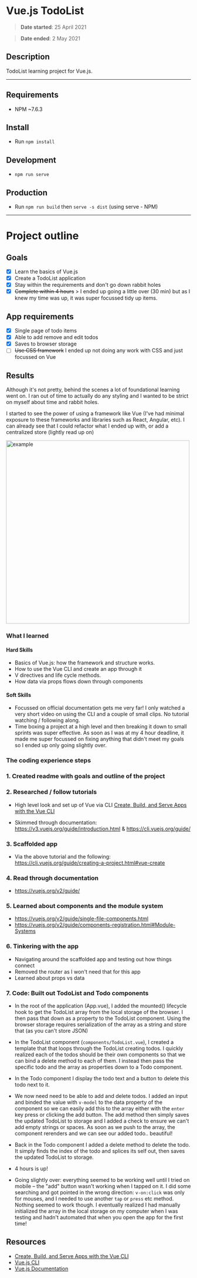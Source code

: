 # Vue.js TodoList

> **Date started**: 25 April 2021

> **Date ended**: 2 May 2021

## Description

TodoList learning project for Vue.js.

---

## Requirements

- NPM ~7.6.3

## Install

- Run `npm install`

## Development

- `npm run serve`

## Production

- Run `npm run build` then `serve -s dist` (using serve - NPM)

---

# Project outline

## Goals

- [x] Learn the basics of Vue.js
- [x] Create a TodoList application
- [x] Stay within the requirements and don't go down rabbit holes
- [x] ~~Complete within 4 hours~~ > I ended up going a little over (30 min) but as I knew my time was up, it was super focussed tidy up items.

## App requirements

- [x] Single page of todo items
- [x] Able to add remove and edit todos
- [x] Saves to browser storage
- [ ] ~~Use CSS framework~~ I ended up not doing any work with CSS and just focussed on Vue

## Results

Although it's not pretty, behind the scenes a lot of foundational learning went on. I ran out of time to actually do any styling and I wanted to be strict on myself about time and rabbit holes.

I started to see the power of using a framework like Vue (I've had minimal exposure to these frameworks and libraries such as React, Angular, etc). I can already see that I could refactor what I ended up with, or add a centralized store (lightly read up on)

<img width="500" alt="example" src="https://github.com/richardaspinall/vuejs-todolist/blob/main/docs/TodoList.png">

### What I learned

#### Hard Skills

- Basics of Vue.js: how the framework and structure works.
- How to use the Vue CLI and create an app through it
- V directives and life cycle methods.
- How data via props flows down through components

#### Soft Skills

- Focussed on official documentation gets me very far! I only watched a very short video on using the CLI and a couple of small clips. No tutorial watching / following along.
- Time boxing a project at a high level and then breaking it down to small sprints was super effective. As soon as I was at my 4 hour deadline, it made me super focussed on fixing anything that didn't meet my goals so I ended up only going slightly over.

### The coding experience steps

### 1. Created readme with goals and outline of the project

### 2. Researched / follow tutorials

- High level look and set up of Vue via CLI [Create, Build, and Serve Apps with the Vue CLI](https://www.youtube.com/watch?app=desktop&v=WmrawkHYMTg&feature=youtu.be)

- Skimmed through documentation: https://v3.vuejs.org/guide/introduction.html & https://cli.vuejs.org/guide/

### 3. Scaffolded app

- Via the above tutorial and the following: https://cli.vuejs.org/guide/creating-a-project.html#vue-create

### 4. Read through documentation

- https://vuejs.org/v2/guide/

### 5. Learned about components and the module system

- https://vuejs.org/v2/guide/single-file-components.html
- https://vuejs.org/v2/guide/components-registration.html#Module-Systems

### 6. Tinkering with the app

- Navigating around the scaffolded app and testing out how things connect
- Removed the router as I won't need that for this app
- Learned about props vs data

### 7. Code: Built out TodoList and Todo components

- In the root of the application (App.vue), I added the mounted() lifecycle hook to get the TodoList array from the local storage of the browser. I then pass that down as a property to the TodoList component. Using the browser storage requires serialization of the array as a string and store that (as you can't store JSON)

- In the TodoList component (`components/TodoList.vue`), I created a template that that loops through the TodoList creating todos. I quickly realized each of the todos should be their own components so that we can bind a delete method to each of them. I instead then pass the specific todo and the array as properties down to a Todo component.

- In the Todo component I display the todo text and a button to delete this todo next to it.

- We now need need to be able to add and delete todos. I added an input and binded the value with `v-model` to the data property of the component so we can easily add this to the array either with the `enter` key press or clicking the add button. The add method then simply saves the updated TodoList to storage and I added a check to ensure we can't add empty strings or spaces. As soon as we push to the array, the component rerenders and we can see our added todo.. beautiful!

- Back in the Todo component I added a delete method to delete the todo. It simply finds the index of the todo and splices its self out, then saves the updated TodoList to storage.

- 4 hours is up!

- Going slightly over: everything seemed to be working well until I tried on mobile – the "add" button wasn't working when I tapped on it. I did some searching and got pointed in the wrong direction: `v-on:click` was only for mouses, and I needed to use another `tap` or `press` etc method. Nothing seemed to work though. I eventually realized I had manually initialized the array in the local storage on my computer when I was testing and hadn't automated that when you open the app for the first time!

## Resources

- [Create, Build, and Serve Apps with the Vue CLI](https://www.youtube.com/watch?app=desktop&v=WmrawkHYMTg&feature=youtu.be)
- [Vue.js CLI](https://cli.vuejs.org/guide/creating-a-project.html#vue-create)
- [Vue.js Documentation](https://cli.vuejs.org/guide/)
